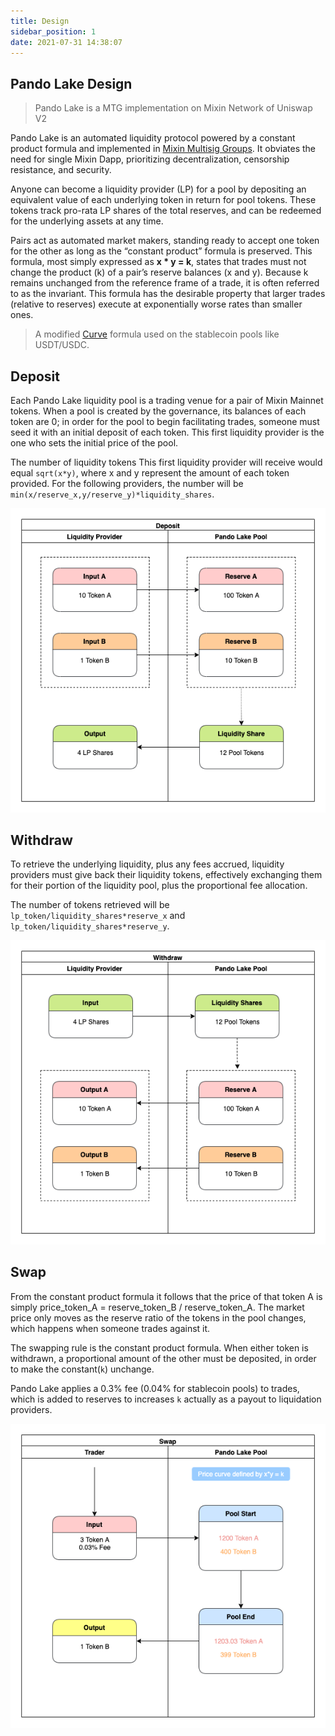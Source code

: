 ```yaml
---
title: Design
sidebar_position: 1
date: 2021-07-31 14:38:07
---
```



## Pando Lake Design

> Pando Lake is a MTG implementation on Mixin Network of Uniswap V2

Pando Lake is an automated liquidity protocol powered by a constant product formula and implemented in [Mixin Multisig Groups](https://developers.mixin.one/document/mainnet/mtg/overview). It obviates the need for single Mixin Dapp, prioritizing decentralization, censorship resistance, and security.

Anyone can become a liquidity provider (LP) for a pool by depositing an equivalent value of each underlying token in return for pool tokens. These tokens track pro-rata LP shares of the total reserves, and can be redeemed for the underlying assets at any time.

Pairs act as automated market makers, standing ready to accept one token for the other as long as the “constant product” formula is preserved. This formula, most simply expressed as **x * y = k**, states that trades must not change the product (k) of a pair’s reserve balances (x and y). Because k remains unchanged from the reference frame of a trade, it is often referred to as the invariant. This formula has the desirable property that larger trades (relative to reserves) execute at exponentially worse rates than smaller ones.

> A modified [Curve](https://curve.fi) formula used on the stablecoin pools like USDT/USDC.

## Deposit

Each Pando Lake liquidity pool is a trading venue for a pair of Mixin Mainnet tokens. When a pool is created by the governance, its balances of each token are 0; in order for the pool to begin facilitating trades, someone must seed it with an initial deposit of each token. This first liquidity provider is the one who sets the initial price of the pool.

The number of liquidity tokens This first liquidity provider will receive would equal `sqrt(x*y)`, where x and y represent the amount of each token provided. For the following providers, the number will be `min(x/reserve_x,y/reserve_y)*liquidity_shares`.

![deposit](./assets/pando_lake_deposit.png)

## Withdraw

To retrieve the underlying liquidity, plus any fees accrued, liquidity providers must give back their liquidity tokens, effectively exchanging them for their portion of the liquidity pool, plus the proportional fee allocation.

The number of tokens retrieved will be `lp_token/liquidity_shares*reserve_x` and `lp_token/liquidity_shares*reserve_y`.

![withdraw](./assets/pando_lake_withdraw.png)

## Swap

From the constant product formula it follows that the price of that token A is simply price_token_A = reserve_token_B / reserve_token_A. The market price only moves as the reserve ratio of the tokens in the pool changes, which happens when someone trades against it.

The swapping rule is the constant product formula. When either token is withdrawn, a proportional amount of the other must be deposited, in order to make the constant(`k`) unchange.

Pando Lake applies a 0.3% fee (0.04% for stablecoin pools) to trades, which is added to reserves to increases `k` actually as a payout to liquidation providers.

![swap](./assets/pando_lake_swap.png)
